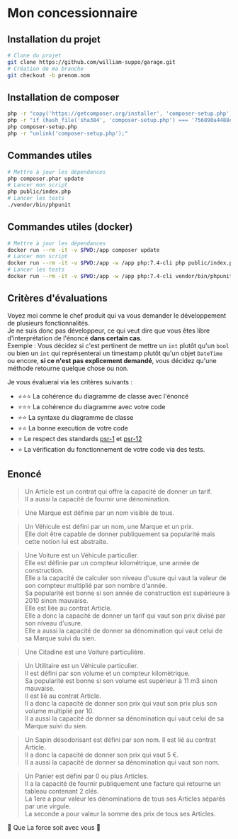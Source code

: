 # Mon concessionnaire

## Installation du projet

```bash
# Clone du projet
git clone https://github.com/william-suppo/garage.git
# Création de ma branche
git checkout -b prenom.nom
```

## Installation de composer

```bash
php -r "copy('https://getcomposer.org/installer', 'composer-setup.php');"
php -r "if (hash_file('sha384', 'composer-setup.php') === '756890a4488ce9024fc62c56153228907f1545c228516cbf63f885e036d37e9a59d27d63f46af1d4d07ee0f76181c7d3') { echo 'Installer verified'; } else { echo 'Installer corrupt'; unlink('composer-setup.php'); } echo PHP_EOL;"
php composer-setup.php
php -r "unlink('composer-setup.php');"
```

## Commandes utiles

```bash
# Mettre à jour les dépendances
php composer.phar update
# Lancer mon script
php public/index.php
# Lancer les tests
./vendor/bin/phpunit
```

## Commandes utiles (docker)

```bash
# Mettre à jour les dépendances
docker run --rm -it -v $PWD:/app composer update
# Lancer mon script
docker run --rm -it -v $PWD:/app -w /app php:7.4-cli php public/index.php
# Lancer les tests
docker run --rm -it -v $PWD:/app -w /app php:7.4-cli vendor/bin/phpunit
```

## Critères d'évaluations

Voyez moi comme le chef produit qui va vous demander le développement
de plusieurs fonctionnalités.  
Je ne suis donc pas développeur, ce qui veut dire que vous êtes libre
d'interprétation de l'énoncé **dans certain cas**.  
Exemple : Vous décidez si c'est pertinent de mettre un `int` plutôt qu'un `bool`
ou bien un `int` qui représenterai un timestamp plutôt qu'un objet `DateTime` 
ou encore, **si ce n'est pas explicement demandé**, vous décidez qu'une méthode retourne quelque chose ou non.

Je vous évaluerai via les critères suivants :
+ :star::star::star: La cohérence du diagramme de classe avec l'énoncé
+ :star::star::star: La cohérence du diagramme avec votre code
+ :star::star: La syntaxe du diagramme de classe
+ :star::star: La bonne execution de votre code
+ :star: Le respect des standards [psr-1](https://www.php-fig.org/psr/psr-1/) et [psr-12](https://www.php-fig.org/psr/psr-12/)
+ :star: La vérification du fonctionnement de votre code via des tests.

## Enoncé

> Un Article est un contrat qui offre la capacité de donner un tarif.  
Il a aussi la capacité de fournir une dénomination.

> Une Marque est définie par un nom visible de tous.  

> Un Véhicule est défini par un nom, une Marque et un prix.  
Elle doit être capable de donner publiquement sa popularité mais cette notion lui est abstraite.

> Une Voiture est un Véhicule particulier.  
Elle est définie par un compteur kilométrique, une année de construction.  
Elle a la capacité de calculer son niveau d'usure qui vaut la valeur de son compteur multiplié par son nombre d'année.  
Sa popularité est bonne si son année de construction est supérieure à 2010 sinon mauvaise.  
Elle est liée au contrat Article.  
Elle a donc la capacité de donner un tarif qui vaut son prix divisé par son niveau d'usure.  
Elle a aussi la capacité de donner sa dénomination qui vaut celui de sa Marque suivi du sien.  

> Une Citadine est une Voiture particulière.

> Un Utilitaire est un Véhicule particulier.  
Il est défini par son volume et un compteur kilomètrique.  
Sa popularité est bonne si son volume est supérieur à 11 m3 sinon mauvaise.  
Il est lié au contrat Article.  
Il a donc la capacité de donner son prix qui vaut son prix plus son volume multiplié par 10.  
Il a aussi la capacité de donner sa dénomination qui vaut celui de sa Marque suivi du sien.  

> Un Sapin désodorisant est défini par son nom.
Il est lié au contrat Article.  
Il a donc la capacité de donner son prix qui vaut 5 €.  
Il a aussi la capacité de donner sa dénomination qui vaut son nom.

> Un Panier est défini par 0 ou plus Articles.  
Il a la capacité de fournir publiquement une facture qui retourne un tableau contenant 2 clés.  
La 1ere a pour valeur les dénominations de tous ses Articles séparés par une virgule.  
La seconde a pour valeur la somme des prix de tous ses Articles.

:muscle: Que La force soit avec vous :muscle:
